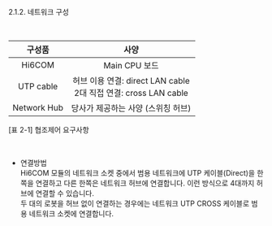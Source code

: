 ﻿2.1.2. 네트워크 구성


<br>

| 구성품| 	사양| 
| :---: | :---: | 
| Hi6COM	| Main CPU 보드| 
| UTP cable	| 허브 이용 연결: direct LAN cable <br> 2대 직접 연결: cross LAN cable| 
| Network Hub| 	당사가 제공하는 사양 (스위칭 허브)| 


[표 2-1] 협조제어 요구사항


<br>

-	연결방법  
Hi6COM 모듈의 네트워크 소켓 중에서 범용 네트워크에 UTP 케이블(Direct)을 한쪽을 연결하고 다른 한쪽은 네트워크 허브에 연결합니다. 이런 방식으로 4대까지 허브에 연결할 수 있습니다.  
두 대의 로봇을 허브 없이 연결하는 경우에는 네트워크 UTP CROSS 케이블로 범용 네트워크 소켓에 연결합니다.  
